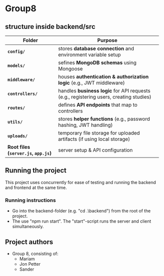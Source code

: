 # Group8
## structure inside backend/src
| Folder | Purpose |
|--------|---------|
| **`config/`** | stores **database connection** and environment variable setup |
| **`models/`** | sefines **MongoDB schemas** using Mongoose |
| **`middleware/`** | houses **authentication & authorization logic** (e.g., JWT middleware) |
| **`controllers/`** | handles **business logic** for API requests (e.g., registering users, creating studies) |
| **`routes/`** | defines **API endpoints** that map to controllers |
| **`utils/`** | stores **helper functions** (e.g., password hashing, JWT handling) |
| **`uploads/`** | temporary file storage for uploaded artifacts (if using local storage) |
| **Root files (`server.js`, `app.js`)** | server setup & API configuration |

## Running the project
This project uses concurrently for ease of testing and running
the backend and frontend at the same time.

### Running instructions
* Go into the backend-folder (e.g. "cd .\backend\") from the root of the project.
* The use "npm run start". The "start"-script runs the server and client
  simultaneously.

## Project authors
* Group 8, consisting of:
    * Mariam
    * Jon Petter
    * Sander

